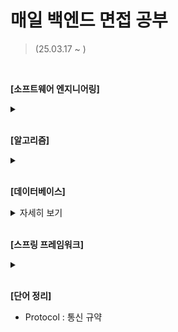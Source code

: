 # 매일 백엔드 면접 공부
> (25.03.17 ~ )
> 
<br/>

**[소프트웨어 엔지니어링]**
<details>
 <summary></summary>
  <p>
  - 변수(Variable) : 하나의 값을 저장할 수 있는 메모리 번지에 붙혀진 이름
   
  </p>
</details>

<br/>

**[알고리즘]**
<details>
 <summary></summary>
  <p>
  - Hash set : 
   
  </p>
</details>

<br/>

**[데이터베이스]**
<details>
 <summary>자세히 보기</summary>
  <p>
  - SQL(Structure Query Language) : 데이터에 대한 질의 언어
   
  </p>
</details>

<br>

**[스프링 프레임워크]**
<details>
 <summary></summary>
  <p>
   - JPA : 자바에서 RDB를 사용하는 방식을 정의한 인터페이스(ORM 프레임워크 추가로 선택해야 함). SQL이 아닌 자바 언어로 DB 조작 가능.
   - ORM(Object Relational Mapping) : 객체와 RDB 간에 Data를 자동으로 매핑해주는 기술
   - HTTP Protocol : Stateless
   
  </p>
</details>

<br>

**[단어 정리]**
- Protocol : 통신 규약
